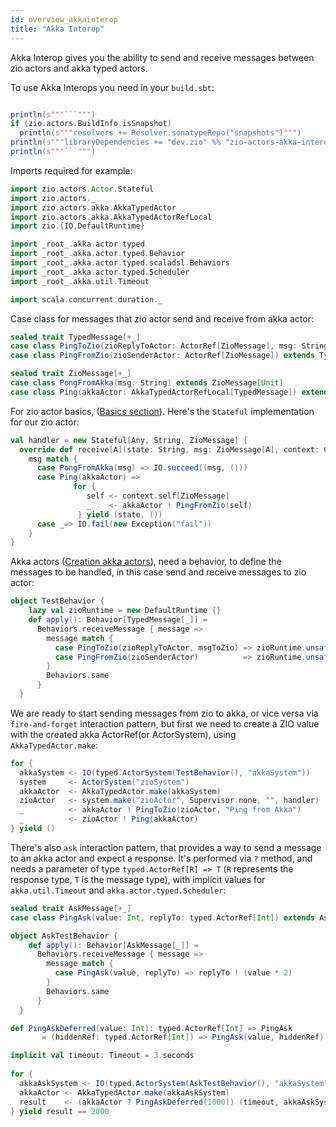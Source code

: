 ```yaml
---
id: overview_akkainterop
title: "Akka Interop"
---
```


Akka Interop gives you the ability to send and receive messages between zio actors and akka typed actors.

To use Akka Interops you need in your `build.sbt`:

```scala mdoc:passthrough

println(s"""```""")
if (zio.actors.BuildInfo.isSnapshot)
  println(s"""resolvers += Resolver.sonatypeRepo("snapshots")""")
println(s"""libraryDependencies += "dev.zio" %% "zio-actors-akka-interop" % "${zio.actors.BuildInfo.version}"""")
println(s"""```""")

```

Imports required for example:

```scala mdoc:silent
import zio.actors.Actor.Stateful
import zio.actors._
import zio.actors.akka.AkkaTypedActor
import zio.actors.akka.AkkaTypedActorRefLocal
import zio.{IO,DefaultRuntime}

import _root_.akka.actor.typed
import _root_.akka.actor.typed.Behavior
import _root_.akka.actor.typed.scaladsl.Behaviors
import _root_.akka.actor.typed.Scheduler
import _root_.akka.util.Timeout

import scala.concurrent.duration._
```

Case class for messages that zio actor send and receive from akka actor:

```scala mdoc:silent
sealed trait TypedMessage[+_]
case class PingToZio(zioReplyToActor: ActorRef[ZioMessage], msg: String) extends TypedMessage[Unit]
case class PingFromZio(zioSenderActor: ActorRef[ZioMessage]) extends TypedMessage[Unit]

sealed trait ZioMessage[+_]
case class PongFromAkka(msg: String) extends ZioMessage[Unit]
case class Ping(akkaActor: AkkaTypedActorRefLocal[TypedMessage]) extends ZioMessage[Unit]
```

For zio actor basics, ([Basics section](basics.md#usage)).
Here's the `Stateful` implementation for our zio actor:
```scala mdoc:silent
val handler = new Stateful[Any, String, ZioMessage] {
  override def receive[A](state: String, msg: ZioMessage[A], context: Context): IO[Throwable, (String, A)] =
    msg match {             
      case PongFromAkka(msg) => IO.succeed((msg, ()))
      case Ping(akkaActor) =>
              for {
                 self <- context.self[ZioMessage]
                 _    <- akkaActor ! PingFromZio(self)
               } yield (state, ())
      case _=> IO.fail(new Exception("fail"))
    }
}
```

Akka actors ([Creation akka actors](https://doc.akka.io/docs/akka/current/typed/actor-lifecycle.html#creating-actors)), 
need a behavior, to define the messages to be handled, in this case send and receive messages to zio actor:
```scala mdoc:silent
object TestBehavior {
    lazy val zioRuntime = new DefaultRuntime {}
    def apply(): Behavior[TypedMessage[_]] =
      Behaviors.receiveMessage { message =>
        message match {                  
          case PingToZio(zioReplyToActor, msgToZio) => zioRuntime.unsafeRun(zioReplyToActor ! PongFromAkka(msgToZio))
          case PingFromZio(zioSenderActor)          => zioRuntime.unsafeRun(zioSenderActor ! PongFromAkka("Pong from Akka"))
        }
        Behaviors.same
      }
  } 
```

We are ready to start sending messages from zio to akka, or vice versa via `fire-and-forget` interaction pattern,
but first we need to create a ZIO value with the created akka ActorRef(or ActorSystem), using `AkkaTypedActor.make`:
```scala mdoc:silent
for {
  akkaSystem <- IO(typed.ActorSystem(TestBehavior(), "akkaSystem"))
  system     <- ActorSystem("zioSystem")
  akkaActor  <- AkkaTypedActor.make(akkaSystem)
  zioActor   <- system.make("zioActor", Supervisor.none, "", handler)
  _          <- akkaActor ! PingToZio(zioActor, "Ping from Akka")
  _          <- zioActor ! Ping(akkaActor)
} yield ()
```

There's also `ask` interaction pattern, that provides a way to send a message to an akka actor and expect a response.
It's performed via `?` method, and needs a parameter of type `typed.ActorRef[R] => T` (`R` represents the response type, 
`T` is the message type), with implicit values for `akka.util.Timeout`  and `akka.actor.typed.Scheduler`:
```scala mdoc:silent
sealed trait AskMessage[+_]
case class PingAsk(value: Int, replyTo: typed.ActorRef[Int]) extends AskMessage[Int]

object AskTestBehavior {
    def apply(): Behavior[AskMessage[_]] =
      Behaviors.receiveMessage { message =>
        message match {
          case PingAsk(value, replyTo) => replyTo ! (value * 2)
        }
        Behaviors.same
      }
  }

def PingAskDeferred(value: Int): typed.ActorRef[Int] => PingAsk 
       = (hiddenRef: typed.ActorRef[Int]) => PingAsk(value, hiddenRef)

implicit val timeout: Timeout = 3.seconds
         
for {
  akkaAskSystem <- IO(typed.ActorSystem(AskTestBehavior(), "akkaSystem"))
  akkaActor <- AkkaTypedActor.make(akkaAskSystem)
  result    <- (akkaActor ? PingAskDeferred(1000)) (timeout, akkaAskSystem.scheduler)
} yield result == 2000
```
